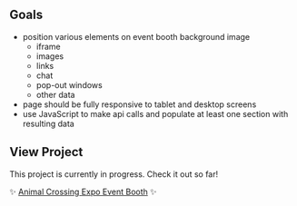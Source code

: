 ## Goals

- position various elements on event booth background image
    - iframe
    - images
    - links
    - chat
    - pop-out windows
    - other data
- page should be fully responsive to tablet and desktop screens
- use JavaScript to make api calls and populate at least one section with resulting data

## View Project

This project is currently in progress. Check it out so far!

:sparkles: [Animal Crossing Expo Event Booth](https://animal-crossing-expo.vercel.app/) :sparkles:
